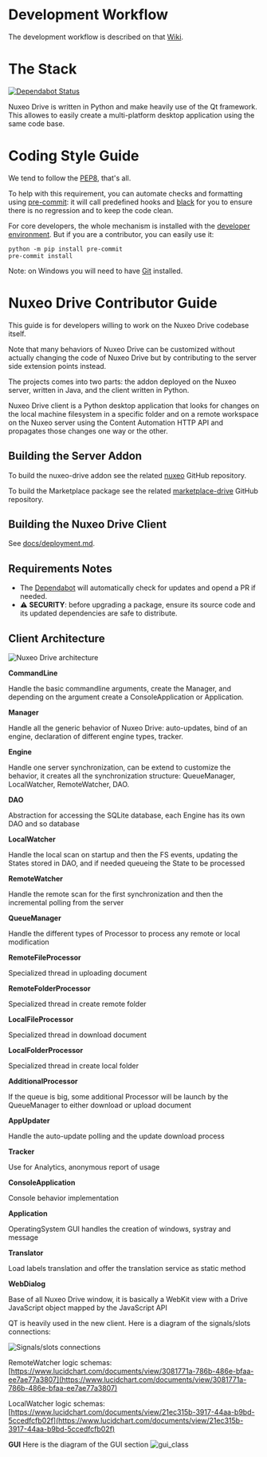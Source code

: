 # Development Workflow

The development workflow is described on that [Wiki](https://nuxeowiki.atlassian.net/wiki/spaces/DRIVE/pages/861602188/Development+Workflow).

# The Stack

[![Dependabot Status](https://api.dependabot.com/badges/status?host=github&repo=nuxeo/nuxeo-drive)](https://dependabot.com)

Nuxeo Drive is written in Python and make heavily use of the Qt framework.
This allowes to easily create a multi-platform desktop application using the same code base.

# Coding Style Guide

We tend to follow the [PEP8](http://pep8.org), that's all.

To help with this requirement, you can automate checks and formatting using [pre-commit](https://pre-commit.com/):
it will call predefined hooks and [black](https://github.com/ambv/black) for you to ensure there is no regression and to keep the code clean.

For core developers, the whole mechanism is installed with the [developer environment](docs/deployment.md). But if you are a contributor, you can easily use it:

```shell
python -m pip install pre-commit
pre-commit install
```

Note: on Windows you will need to have [Git](https://www.gitforwindows.org) installed.

# Nuxeo Drive Contributor Guide

This guide is for developers willing to work on the Nuxeo Drive codebase itself.

Note that many behaviors of Nuxeo Drive can be customized without actually changing the code of Nuxeo Drive but by contributing to the server side extension points instead.

The projects comes into two parts: the addon deployed on the Nuxeo server, written in Java, and the client written in Python.

Nuxeo Drive client is a Python desktop application that looks for changes on the local machine filesystem in a specific folder and on a remote workspace on the Nuxeo server using the Content Automation HTTP API and propagates those changes one way or the other.

## Building the Server Addon

To build the nuxeo-drive addon see the related [nuxeo](https://github.com/nuxeo/nuxeo/tree/master/addons/nuxeo-drive-server) GitHub repository.

To build the Marketplace package see the related [marketplace-drive](https://github.com/nuxeo/marketplace-drive) GitHub repository.

## Building the Nuxeo Drive Client

See [docs/deployment.md](docs/deployment.md).

## Requirements Notes

- The [Dependabot](https://dependabot.com) will automatically check for updates and opend a PR if needed.
- :warning: **SECURITY**: before upgrading a package, ensure its source code and its updated dependencies are safe to distribute.

## Client Architecture

![Nuxeo Drive architecture][nuxeo-drive-architecture-schema]

[nuxeo-drive-architecture-schema]: https://www.lucidchart.com/publicSegments/view/54e8e2a7-d2a4-4ec7-9843-5c740a00c10b/image.png

**CommandLine**

Handle the basic commandline arguments, create the Manager, and depending on the argument create a ConsoleApplication or Application.

**Manager**

Handle all the generic behavior of Nuxeo Drive: auto-updates, bind of an engine, declaration of different engine types, tracker.

**Engine**

Handle one server synchronization, can be extend to customize the behavior, it creates all the synchronization structure: QueueManager, LocalWatcher, RemoteWatcher, DAO.

**DAO**

Abstraction for accessing the SQLite database, each Engine has its own DAO and so database

**LocalWatcher**


Handle the local scan on startup and then the FS events, updating the States stored in DAO, and if needed queueing the State to be processed

**RemoteWatcher**

Handle the remote scan for the first synchronization and then the incremental polling from the server

**QueueManager**

Handle the different types of Processor to process any remote or local modification

**RemoteFileProcessor**

Specialized thread in uploading document

**RemoteFolderProcessor**

Specialized thread in create remote folder

**LocalFileProcessor**

Specialized thread in download document

**LocalFolderProcessor**

Specialized thread in create local folder

**AdditionalProcessor**

If the queue is big, some additional Processor will be launch by the QueueManager to either download or upload document

**AppUpdater**

Handle the auto-update polling and the update download process

**Tracker**

Use for Analytics, anonymous report of usage

**ConsoleApplication**

Console behavior implementation

**Application**

OperatingSystem GUI handles the creation of windows, systray and message

**Translator**

Load labels translation and offer the translation service as static method

**WebDialog**

Base of all Nuxeo Drive window, it is basically a WebKit view with a Drive JavaScript object mapped by the JavaScript API

QT is heavily used in the new client. Here is a diagram of the signals/slots connections:

![Signals/slots connections][signals-slots-connections]

[signals-slots-connections]: https://www.lucidchart.com/publicSegments/view/54efbff4-c180-41d8-9184-0b1d0a00c10b/image.png

RemoteWatcher logic schemas: [https://www.lucidchart.com/documents/view/3081771a-786b-486e-bfaa-ee7ae77a3807](https://www.lucidchart.com/documents/view/3081771a-786b-486e-bfaa-ee7ae77a3807)

LocalWatcher logic schemas: [https://www.lucidchart.com/documents/view/21ec315b-3917-44aa-b9bd-5ccedfcfb02f](https://www.lucidchart.com/documents/view/21ec315b-3917-44aa-b9bd-5ccedfcfb02f)

**GUI**
Here is the diagram of the GUI section
![gui_class](./docs/design/Drive-GUI.drawio.png)
